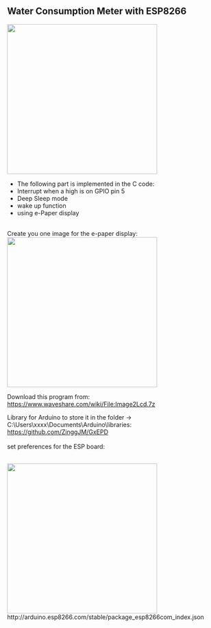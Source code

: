 <h2>Water Consumption Meter with ESP8266</h2>

<img src="https://user-images.githubusercontent.com/36192933/57177256-cdcb1680-6e62-11e9-8a13-db00b81c8379.png" width="350">


* The following part is implemented in the C code:
* Interrupt when a high is on GPIO pin 5
* Deep Sleep mode
* wake up function
* using e-Paper display
</br>
Create you one image for the e-paper display:

<img src="https://user-images.githubusercontent.com/36192933/57177253-c4da4500-6e62-11e9-8406-f156955d2b1c.png" width="350">

Download this program from:</br>
https://www.waveshare.com/wiki/File:Image2Lcd.7z

Library for Arduino to store it in the folder -> C:\Users\xxxx\Documents\Arduino\libraries:</br>
https://github.com/ZinggJM/GxEPD
</br>
</br>
set preferences for the ESP board:</br>

</br>
<img src="https://user-images.githubusercontent.com/36192933/57177255-cad02600-6e62-11e9-9eb9-2575f9a6398c.png" width="350">
</br>
http://arduino.esp8266.com/stable/package_esp8266com_index.json
